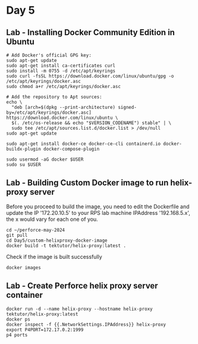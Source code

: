 # Day 5

## Lab - Installing Docker Community Edition in Ubuntu 
```
# Add Docker's official GPG key:
sudo apt-get update
sudo apt-get install ca-certificates curl
sudo install -m 0755 -d /etc/apt/keyrings
sudo curl -fsSL https://download.docker.com/linux/ubuntu/gpg -o /etc/apt/keyrings/docker.asc
sudo chmod a+r /etc/apt/keyrings/docker.asc

# Add the repository to Apt sources:
echo \
  "deb [arch=$(dpkg --print-architecture) signed-by=/etc/apt/keyrings/docker.asc] https://download.docker.com/linux/ubuntu \
  $(. /etc/os-release && echo "$VERSION_CODENAME") stable" | \
  sudo tee /etc/apt/sources.list.d/docker.list > /dev/null
sudo apt-get update

sudo apt-get install docker-ce docker-ce-cli containerd.io docker-buildx-plugin docker-compose-plugin

sudo usermod -aG docker $USER
sudo su $USER
```


## Lab - Building Custom Docker image to run helix-proxy server

Before you proceed to build the image, you need to edit the Dockerfile and update the IP '172.20.10.5' to your RPS lab machine IPAddress '192.168.5.x', the x would vary for each one of you.
```
cd ~/perforce-may-2024
git pull
cd Day5/custom-helixproxy-docker-image
docker build -t tektutor/helix-proxy:latest .
```

Check if the image is built successfully
```
docker images
```

## Lab - Create Perforce helix proxy server container
```
docker run -d --name helix-proxy --hostname helix-proxy tektutor/helix-proxy:latest
docker ps
docker inspect -f {{.NetworkSettings.IPAddress}} helix-proxy 
export P4PORT=172.17.0.2:1999
p4 ports
```
